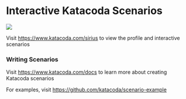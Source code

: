 # Interactive Katacoda Scenarios

[![](http://shields.katacoda.com/katacoda/sirius/count.svg)](https://www.katacoda.com/sirius "Get your profile on Katacoda.com")

Visit https://www.katacoda.com/sirius to view the profile and interactive scenarios

### Writing Scenarios
Visit https://www.katacoda.com/docs to learn more about creating Katacoda scenarios

For examples, visit https://github.com/katacoda/scenario-example

